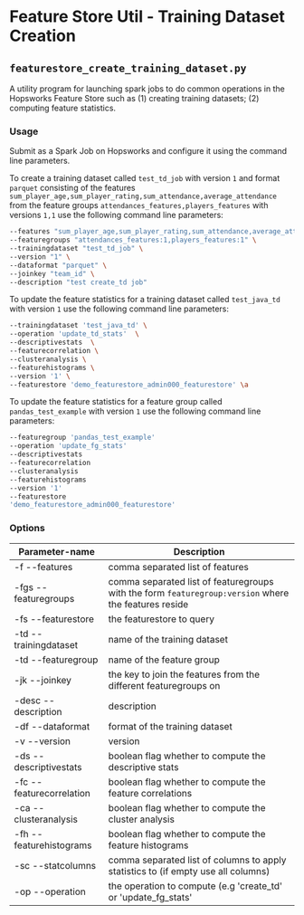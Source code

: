 # Feature Store Util - Training Dataset Creation 

## `featurestore_create_training_dataset.py`

A utility program for launching spark jobs to do common operations in the Hopsworks Feature Store such as (1) 
creating training datasets; (2) computing feature statistics.

### Usage

Submit as a Spark Job on Hopsworks and configure it using the command line parameters. 

To create a training dataset called ```test_td_job``` with version ```1``` and format ```parquet``` consisting of the features 
```sum_player_age,sum_player_rating,sum_attendance,average_attendance``` from the feature groups 
```attendances_features,players_features``` with versions ```1,1``` use the following command line parameters:

```bash
--features "sum_player_age,sum_player_rating,sum_attendance,average_attendance" \
--featuregroups "attendances_features:1,players_features:1" \
--trainingdataset "test_td_job" \
--version "1" \
--dataformat "parquet" \
--joinkey "team_id" \
--description "test create_td job"
```

To update the feature statistics for a training dataset called ```test_java_td``` with version ```1``` use the 
following command line parameters:
```bash
--trainingdataset 'test_java_td' \ 
--operation 'update_td_stats'  \
--descriptivestats  \
--featurecorrelation \
--clusteranalysis \
--featurehistograms \
--version '1' \ 
--featurestore 'demo_featurestore_admin000_featurestore' \a
```

To update the feature statistics for a feature group called ```pandas_test_example``` with version ```1``` use the 
following command line parameters:
```bash
--featuregroup 'pandas_test_example' 
--operation 'update_fg_stats' 
--descriptivestats
--featurecorrelation 
--clusteranalysis 
--featurehistograms 
--version '1' 
--featurestore 
'demo_featurestore_admin000_featurestore' 
```

### Options

| Parameter-name                        | Description                                                                                                      |
| -----                                 | -----------                                                                                                      |
| -f --features                         | comma separated list of features                                                                                 |
| -fgs --featuregroups                  | comma separated list of featuregroups with the form `featuregroup:version` where the features reside             |
| -fs --featurestore                    | the featurestore to query                                                                                        |
| -td --trainingdataset                 | name of the training dataset                                                                                     |
| -td --featuregroup                    | name of the feature group                                                                                        |
| -jk  --joinkey                        | the key to join the features from the different featuregroups on                                                 |
| -desc --description                   | description                                                                                                      |
| -df --dataformat                      | format of the training dataset                                                                                   |
| -v --version                          | version                                                                                                          |
| -ds --descriptivestats                | boolean flag whether to compute the descriptive stats                                                            |
| -fc --featurecorrelation              | boolean flag whether to compute the feature correlations                                                         |
| -ca --clusteranalysis                 | boolean flag whether to compute the cluster analysis                                                             |
| -fh --featurehistograms               | boolean flag whether to compute the feature histograms                                                           |
| -sc --statcolumns                     | comma separated list of columns to apply statistics to (if empty use all columns)                                |
| -op --operation                       | the operation to compute (e.g 'create_td' or 'update_fg_stats'                                                   |

